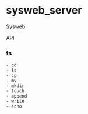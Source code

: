 sysweb_server
=============

Sysweb

API
  ### fs
    - cd
    - ls
    - cp
    - mv 
    - mkdir
    - touch 
    - append
    - write
    - echo
    
